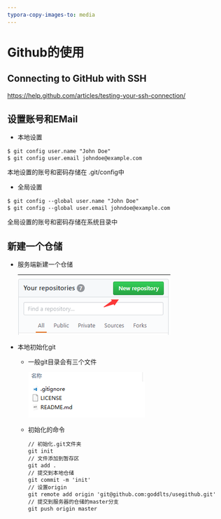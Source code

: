```yaml
---
typora-copy-images-to: media
---
```


# Github的使用

## Connecting to GitHub with SSH

https://help.github.com/articles/testing-your-ssh-connection/

## 设置账号和EMail

- 本地设置

```
$ git config user.name "John Doe"
$ git config user.email johndoe@example.com
```

本地设置的账号和密码存储在 .git/config中

- 全局设置

```
$ git config --global user.name "John Doe"
$ git config --global user.email johndoe@example.com
```

全局设置的账号和密码存储在系统目录中

## 新建一个仓储

- 服务端新建一个仓储

  ![1510909196118](media/1510909196118.png)

- 本地初始化git

  - 一般git目录会有三个文件

    ![1510909215181](media/1510909215181.png)

  - 初始化的命令

    ```
    // 初始化.git文件夹
    git init
    // 文件添加到暂存区
    git add .
    // 提交到本地仓储
    git commit -m 'init'
    // 设置origin
    git remote add origin 'git@github.com:goddlts/usegithub.git'
    // 提交到服务器的仓储的master分支
    git push origin master
    ```

    ​
